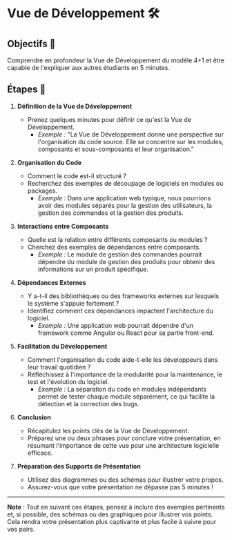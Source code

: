 # Vue de Développement 🛠️

## Objectifs 🎯

Comprendre en profondeur la Vue de Développement du modèle 4+1 et être capable de l'expliquer aux autres étudiants en 5 minutes.

## Étapes 📝

1. **Définition de la Vue de Développement**
   - Prenez quelques minutes pour définir ce qu'est la Vue de Développement. 
     - *Exemple :* "La Vue de Développement donne une perspective sur l'organisation du code source. Elle se concentre sur les modules, composants et sous-composants et leur organisation."
  
2. **Organisation du Code**
   - Comment le code est-il structuré ? 
   - Recherchez des exemples de découpage de logiciels en modules ou packages.
     - *Exemple :* Dans une application web typique, nous pourrions avoir des modules séparés pour la gestion des utilisateurs, la gestion des commandes et la gestion des produits.

3. **Interactions entre Composants**
   - Quelle est la relation entre différents composants ou modules ?
   - Cherchez des exemples de dépendances entre composants.
     - *Exemple :* Le module de gestion des commandes pourrait dépendre du module de gestion des produits pour obtenir des informations sur un produit spécifique.

4. **Dépendances Externes**
   - Y a-t-il des bibliothèques ou des frameworks externes sur lesquels le système s'appuie fortement ?
   - Identifiez comment ces dépendances impactent l'architecture du logiciel.
     - *Exemple :* Une application web pourrait dépendre d'un framework comme Angular ou React pour sa partie front-end.

5. **Facilitation du Développement**
   - Comment l'organisation du code aide-t-elle les développeurs dans leur travail quotidien ?
   - Réfléchissez à l'importance de la modularité pour la maintenance, le test et l'évolution du logiciel.
     - *Exemple :* La séparation du code en modules indépendants permet de tester chaque module séparément, ce qui facilite la détection et la correction des bugs.

6. **Conclusion**
   - Récapitulez les points clés de la Vue de Développement.
   - Préparez une ou deux phrases pour conclure votre présentation, en résumant l'importance de cette vue pour une architecture logicielle efficace.

7. **Préparation des Supports de Présentation**
   - Utilisez des diagrammes ou des schémas pour illustrer votre propos.
   - Assurez-vous que votre présentation ne dépasse pas 5 minutes !

---

**Note** : Tout en suivant ces étapes, pensez à inclure des exemples pertinents et, si possible, des schémas ou des graphiques pour illustrer vos points. Cela rendra votre présentation plus captivante et plus facile à suivre pour vos pairs.
